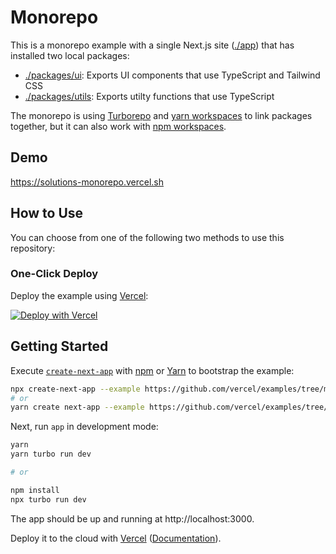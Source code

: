 # Monorepo

This is a monorepo example with a single Next.js site ([./app](./app)) that has installed two local packages:

- [./packages/ui](./packages/ui): Exports UI components that use TypeScript and Tailwind CSS
- [./packages/utils](./packages/utils): Exports utilty functions that use TypeScript

The monorepo is using [Turborepo](https://turborepo.org/) and [yarn workspaces](https://classic.yarnpkg.com/lang/en/docs/workspaces/) to link packages together, but it can also work with [npm workspaces](https://docs.npmjs.com/cli/v7/using-npm/workspaces#using-workspaces).

## Demo

https://solutions-monorepo.vercel.sh

## How to Use

You can choose from one of the following two methods to use this repository:

### One-Click Deploy

Deploy the example using [Vercel](https://vercel.com?utm_source=github&utm_medium=readme&utm_campaign=next-example):

[![Deploy with Vercel](https://vercel.com/button)](https://vercel.com/new/git/external?repository-url=https://github.com/vercel/examples/tree/main/solutions/monorepo&project-name=monorepo&repository-name=monorepo)

## Getting Started

Execute [`create-next-app`](https://github.com/vercel/next.js/tree/canary/packages/create-next-app) with [npm](https://docs.npmjs.com/cli/init) or [Yarn](https://yarnpkg.com/lang/en/docs/cli/create/) to bootstrap the example:

```bash
npx create-next-app --example https://github.com/vercel/examples/tree/main/solutions/monorepo monorepo
# or
yarn create next-app --example https://github.com/vercel/examples/tree/main/solutions/monorepo monorepo
```

Next, run `app` in development mode:

```bash
yarn
yarn turbo run dev

# or

npm install
npx turbo run dev
```

The app should be up and running at http://localhost:3000.

Deploy it to the cloud with [Vercel](https://vercel.com/new?utm_source=github&utm_medium=readme&utm_campaign=edge-middleware-eap) ([Documentation](https://nextjs.org/docs/deployment)).
